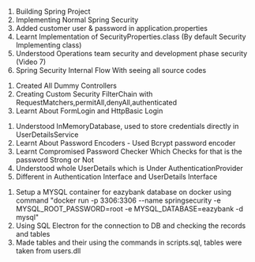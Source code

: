 [//]: # (--------------------- Section 1 ------------------------)
1. Building Spring Project
2. Implementing Normal Spring Security 
3. Added customer user & password in application.properties
4. Learnt Implementation of SecurityProperties.class (By default Security Implementing class)
5. Understood Operations team security and development phase security (Video 7)
6. Spring Security Internal Flow With seeing all source codes

[//]: # (----------------- Section 2 -----------------------)

1. Created All Dummy Controllers
2. Creating Custom Security FilterChain with RequestMatchers,permitAll,denyAll,authenticated
3. Learnt About FormLogin and HttpBasic Login

[//]: # (-------------------- Section 3 ---------------------)

1. Understood InMemoryDatabase, used to store credentials directly in UserDetailsService
2. Learnt About Password Encoders - Used Bcrypt password encoder
3. Learnt Compromised Password Checker Which Checks for that is the password Strong or Not
4. Understood whole UserDetails which is Under AuthenticationProvider
5. Different in Authentication Interface and UserDetails Interface

[//]: # (--------------------- Section 4 ---------------------)

1. Setup a MYSQL container for eazybank database on docker using command "docker run -p 3306:3306 --name springsecurity -e MYSQL_ROOT_PASSWORD=root -e MYSQL_DATABASE=eazybank -d mysql"
2. Using SQL Electron for the connection to DB and checking the records and tables
3. Made tables and their using the commands in scripts.sql, tables were taken from users.dll 